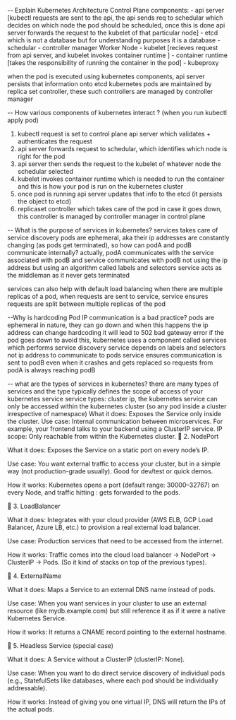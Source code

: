 -- Explain Kubernetes Architecture 
Control Plane components:
    - api server [kubectl requests are sent to the api, the api sends req to schedular which decides on which node the pod should be scheduled, once this is done api server forwards the request to the kubelet of that particular node]
    - etcd which is not a database but for understanding purposes it is a database
    - schedular 
    - controller manager
Worker Node
    - kubelet [recieves request from api server, and kubelet invokes container runtime ]
    - container runtime [takes the responsibility of running the container in the pod]
    - kubeproxy 

when the pod is executed using kubernetes components, api server persists that information onto etcd 
kubernetes pods are maintained by replica set controller, these such controllers are managed by controller manager

-- How various components of kubernetes interact ? (when you run kubectl apply pod)
1) kubectl request is set to control plane api server which validates + authenticates the request 
2) api server forwards request to schedular, which identifies which node is right for the pod 
3) api server then sends the request to the kubelet of whatever node the schedular selected
4) kubelet invokes container runtime which is needed to run the container and this is how your pod is run on the kubernetes cluster
5) once pod is running api server updates that info to the etcd (it persists the object to etcd)
6) replicaset controller which takes care of the pod in case it goes down, this controller is managed by controller manager in control plane

-- What is the purpose of services in kubernetes?
services takes care of service discovery 
pods are ephemeral, aka their ip addresses are constantly changing (as pods get terminated), so how can podA and podB communicate internally?
actually, podA communicates with the service associated with podB
and service communicates with podB not using the ip address but using an algorithm called labels and selectors 
service acts as the middleman as it never gets terminated 

services can also help with default load balancing when there are multiple replicas of a pod, when requests are sent to service, 
service ensures requests are split between multiple replicas of the pod 

--Why is hardcoding Pod IP communication is a bad practice?
pods are ephemeral in nature, they can go down and when this happens the ip address can change
hardcoding it will lead to 502 bad gateway error if the pod goes down
to avoid this, kubernetes uses a component called services which performs service discovery
service depends on labels and selectors not ip address to communicate to pods
service ensures communication is sent to podB even when it crashes and gets replaced
so requests from podA is always reaching podB

-- what are the types of services in kubernetes?
there are many types of services and the type typically defines the scope of access of your kubernetes service 
service types:
cluster ip, the kubernetes service can only be accessed within the kubernetes cluster (so any pod inside a cluster irrespective of namespace)
What it does: Exposes the Service only inside the cluster.
Use case: Internal communication between microservices. For example, your frontend talks to your backend using a ClusterIP service.
IP scope: Only reachable from within the Kubernetes cluster.
🔹 2. NodePort

What it does: Exposes the Service on a static port on every node’s IP.

Use case: You want external traffic to access your cluster, but in a simple way (not production-grade usually). Good for dev/test or quick demos.

How it works: Kubernetes opens a port (default range: 30000–32767) on every Node, and traffic hitting <NodeIP>:<NodePort> gets forwarded to the pods.

🔹 3. LoadBalancer

What it does: Integrates with your cloud provider (AWS ELB, GCP Load Balancer, Azure LB, etc.) to provision a real external load balancer.

Use case: Production services that need to be accessed from the internet.

How it works: Traffic comes into the cloud load balancer → NodePort → ClusterIP → Pods. (So it kind of stacks on top of the previous types).

🔹 4. ExternalName

What it does: Maps a Service to an external DNS name instead of pods.

Use case: When you want services in your cluster to use an external resource (like mydb.example.com) but still reference it as if it were a native Kubernetes Service.

How it works: It returns a CNAME record pointing to the external hostname.

🔹 5. Headless Service (special case)

What it does: A Service without a ClusterIP (clusterIP: None).

Use case: When you want to do direct service discovery of individual pods (e.g., StatefulSets like databases, where each pod should be individually addressable).

How it works: Instead of giving you one virtual IP, DNS will return the IPs of the actual pods.